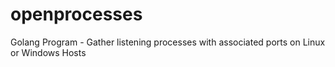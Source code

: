 # openprocesses
Golang Program - Gather listening processes with associated ports on Linux or Windows Hosts
